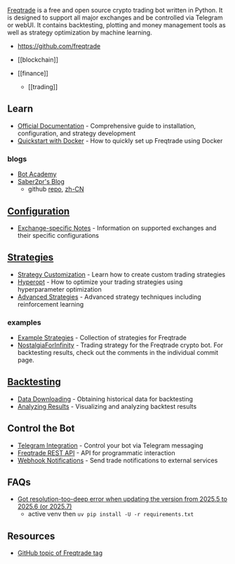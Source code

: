 [Freqtrade](https://www.freqtrade.io/) is a free and open source crypto trading bot written in Python.
It is designed to support all major exchanges and be controlled via Telegram or webUI.
It contains backtesting, plotting and money management tools as well as strategy optimization by machine learning.

- https://github.com/freqtrade

- [[blockchain]]
- [[finance]]
  - [[trading]]


## Learn
- [Official Documentation](https://www.freqtrade.io/en/stable/) - Comprehensive guide to installation, configuration, and strategy development
- [Quickstart with Docker](https://www.freqtrade.io/en/stable/docker_quickstart/) - How to quickly set up Freqtrade using Docker

### blogs
- [Bot Academy](https://botacademy.ddns.net/)
- [Saber2pr's Blog](https://saber2pr.top/)
  - github [repo](https://github.com/Saber2pr/saber2pr.github.io/tree/master/Web3), [zh-CN](https://github.com/Saber2pr/zh/tree/master/Web3)


## [Configuration](https://www.freqtrade.io/en/stable/configuration/)
- [Exchange-specific Notes](https://www.freqtrade.io/en/stable/exchanges/) - Information on supported exchanges and their specific configurations


## [Strategies](https://www.freqtrade.io/en/stable/strategy-101/)
- [Strategy Customization](https://www.freqtrade.io/en/stable/strategy-customization/) - Learn how to create custom trading strategies
- [Hyperopt](https://www.freqtrade.io/en/stable/hyperopt/) - How to optimize your trading strategies using hyperparameter optimization
- [Advanced Strategies](https://www.freqtrade.io/en/stable/strategy-advanced/) - Advanced strategy techniques including reinforcement learning

### examples
- [Example Strategies](https://github.com/freqtrade/freqtrade-strategies) - Collection of strategies for Freqtrade
- [NostalgiaForInfinity](https://github.com/iterativv/NostalgiaForInfinity) - Trading strategy for the Freqtrade crypto bot. For backtesting results, check out the comments in the individual commit page.


## [Backtesting](https://www.freqtrade.io/en/stable/backtesting/)
- [Data Downloading](https://www.freqtrade.io/en/stable/data-download/) - Obtaining historical data for backtesting
- [Analyzing Results](https://www.freqtrade.io/en/stable/plotting/) - Visualizing and analyzing backtest results


## Control the Bot
- [Telegram Integration](https://www.freqtrade.io/en/stable/telegram-usage/) - Control your bot via Telegram messaging
- [Freqtrade REST API](https://www.freqtrade.io/en/stable/rest-api/) - API for programmatic interaction
- [Webhook Notifications](https://www.freqtrade.io/en/stable/webhook-config/) - Send trade notifications to external services


## FAQs
- [Got resolution-too-deep error when updating the version from 2025.5 to 2025.6 (or 2025.7)](https://github.com/freqtrade/freqtrade/issues/12057)
  - active venv then `uv pip install -U -r requirements.txt`


## Resources
- [GitHub topic of Freqtrade tag](https://github.com/topics/freqtrade)

